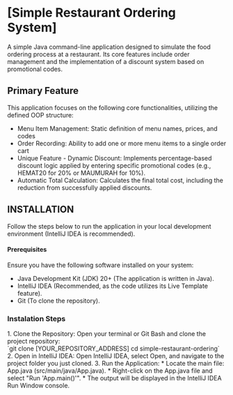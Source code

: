 # [Simple Restaurant Ordering System]
<p>A simple Java command-line application designed to simulate the food ordering process at a restaurant. Its core features include order management and the implementation of a discount system based on promotional codes.</p>
<h2>Primary Feature</h2>
<p>This application focuses on the following core functionalities, utilizing the defined OOP structure:</p>

- Menu Item Management: Static definition of menu names, prices, and codes
- Order Recording: Ability to add one or more menu items to a single order cart
- Unique Feature - Dynamic Discount: Implements percentage-based discount logic applied by entering specific promotional codes (e.g., HEMAT20 for 20% or MAUMURAH for 10%).
- Automatic Total Calculation: Calculates the final total cost, including the reduction from successfully applied discounts.

<h2>INSTALLATION</h2>
<p >Follow the steps below to run the application in your local development environment (IntelliJ IDEA is recommended).</p>
<h4>Prerequisites</h4>
Ensure you have the following software installed on your system:

- Java Development Kit (JDK) 20+ (The application is written in Java).
- IntelliJ IDEA (Recommended, as the code utilizes its Live Template feature).
- Git (To clone the repository).

<h3>Instalation Steps</h3>
1. Clone the Repository: Open your terminal or Git Bash and clone the project repository:
<br>
`git clone [YOUR_REPOSITORY_ADDRESS]
cd simple-restaurant-ordering`
</br>
2. Open in IntelliJ IDEA: Open IntelliJ IDEA, select Open, and navigate to the project folder you just cloned.
3. Run the Application:
* Locate the main file: App.java (src/main/java/App.java).
* Right-click on the App.java file and select "Run 'App.main()'".
* The output will be displayed in the IntelliJ IDEA Run Window console.
